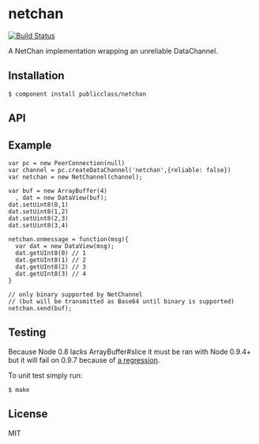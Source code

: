 
# netchan

[![Build Status](https://travis-ci.org/publicclass/netchan.png?branch=master)](https://travis-ci.org/publicclass/netchan)

  A NetChan implementation wrapping an unreliable DataChannel.

## Installation

    $ component install publicclass/netchan

## API


## Example

    var pc = new PeerConnection(null)
    var channel = pc.createDataChannel('netchan',{reliable: false})
    var netchan = new NetChannel(channel);

    var buf = new ArrayBuffer(4)
      , dat = new DataView(buf);
    dat.setUint8(0,1)
    dat.setUint8(1,2)
    dat.setUint8(2,3)
    dat.setUint8(3,4)

    netchan.onmessage = function(msg){
      var dat = new DataView(msg);
      dat.getUInt8(0) // 1
      dat.getUInt8(1) // 2
      dat.getUInt8(2) // 3
      dat.getUInt8(3) // 4
    }

    // only binary supported by NetChannel
    // (but will be transmitted as Base64 until binary is supported)
    netchan.send(buf);


## Testing

  Because Node 0.8 lacks ArrayBuffer#slice it must be ran with Node 0.9.4+ but it will fail on 0.9.7 because of [a regression](https://github.com/joyent/node/issues/4626).

  To unit test simply run:

    $ make


## License

  MIT
